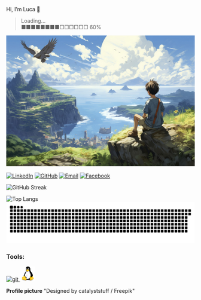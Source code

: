 Hi, I’m Luca 👋

> Loading... <br>
> ■■■■■■■■□□□□□□   60%

<img src="https://github.com/Luca-coder07/Luca-coder07/blob/main/fantasy.jpg" alt="fantasy image" width="600" height="350">

[![LinkedIn](https://img.shields.io/badge/LinkedIn-Connect-blue?style=flat&logo=linkedin)](https://www.linkedin.com/in/lahatriniaina-luca-randrianirina-06845b328)
[![GitHub](https://img.shields.io/badge/GitHub-Follow-blue?style=flat&logo=github)](https://github.com/Luca-coder07)
[![Email](https://img.shields.io/badge/Email-Contact-blue?style=flat&logo=gmail)](mailto:lucarandrianirina2507@gmail.com)
[![Facebook](https://img.shields.io/badge/Facebook-Connect-blue?style=flat&logo=facebook)](https://www.facebook.com/lucka.randria.5)

![GitHub Streak](https://github-readme-streak-stats.herokuapp.com/?user=Luca-coder07&theme=react)
<!--![Luca's GitHub stats](https://github-readme-stats.vercel.app/api?username=Luca-coder07&show_icons=true&theme=radical)-->
![Top Langs](https://github-readme-stats.vercel.app/api/top-langs/?username=Luca-coder07&layout=compact&theme=radical)
![Snake animation](https://github.com/Luca-coder07/Luca-coder07/blob/output/github-contribution-grid-snake.svg)
<!--[![trophy](https://github-profile-trophy.vercel.app/?username=Luca-coder07&theme=radical)](https://github.com/ryo-ma/github-profile-trophy)-->
<!--![GitHub Activity Graph](https://github-readme-activity-graph.vercel.app/graph?username=Luca-coder07&theme=react-dark)-->

<h3 align="left">Tools:</h3>
<p align="left"> <a href="https://git-scm.com/" target="_blank" rel="noreferrer"> <img src="https://www.vectorlogo.zone/logos/git-scm/git-scm-icon.svg" alt="git" width="40" height="40"/> </a> <a href="https://www.linux.org/" target="_blank" rel="noreferrer"> <img src="https://raw.githubusercontent.com/devicons/devicon/master/icons/linux/linux-original.svg" alt="linux" width="40" height="40"/> </a> </p>

**Profile picture** "Designed by catalyststuff / Freepik"
